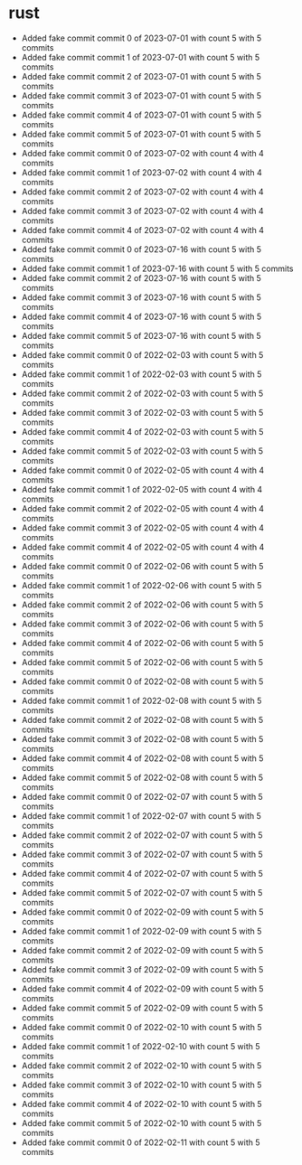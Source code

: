 # rust
- Added fake commit commit 0 of 2023-07-01 with count 5 with 5 commits
- Added fake commit commit 1 of 2023-07-01 with count 5 with 5 commits
- Added fake commit commit 2 of 2023-07-01 with count 5 with 5 commits
- Added fake commit commit 3 of 2023-07-01 with count 5 with 5 commits
- Added fake commit commit 4 of 2023-07-01 with count 5 with 5 commits
- Added fake commit commit 5 of 2023-07-01 with count 5 with 5 commits
- Added fake commit commit 0 of 2023-07-02 with count 4 with 4 commits
- Added fake commit commit 1 of 2023-07-02 with count 4 with 4 commits
- Added fake commit commit 2 of 2023-07-02 with count 4 with 4 commits
- Added fake commit commit 3 of 2023-07-02 with count 4 with 4 commits
- Added fake commit commit 4 of 2023-07-02 with count 4 with 4 commits
- Added fake commit commit 0 of 2023-07-16 with count 5 with 5 commits
- Added fake commit commit 1 of 2023-07-16 with count 5 with 5 commits
- Added fake commit commit 2 of 2023-07-16 with count 5 with 5 commits
- Added fake commit commit 3 of 2023-07-16 with count 5 with 5 commits
- Added fake commit commit 4 of 2023-07-16 with count 5 with 5 commits
- Added fake commit commit 5 of 2023-07-16 with count 5 with 5 commits
- Added fake commit commit 0 of 2022-02-03 with count 5 with 5 commits
- Added fake commit commit 1 of 2022-02-03 with count 5 with 5 commits
- Added fake commit commit 2 of 2022-02-03 with count 5 with 5 commits
- Added fake commit commit 3 of 2022-02-03 with count 5 with 5 commits
- Added fake commit commit 4 of 2022-02-03 with count 5 with 5 commits
- Added fake commit commit 5 of 2022-02-03 with count 5 with 5 commits
- Added fake commit commit 0 of 2022-02-05 with count 4 with 4 commits
- Added fake commit commit 1 of 2022-02-05 with count 4 with 4 commits
- Added fake commit commit 2 of 2022-02-05 with count 4 with 4 commits
- Added fake commit commit 3 of 2022-02-05 with count 4 with 4 commits
- Added fake commit commit 4 of 2022-02-05 with count 4 with 4 commits
- Added fake commit commit 0 of 2022-02-06 with count 5 with 5 commits
- Added fake commit commit 1 of 2022-02-06 with count 5 with 5 commits
- Added fake commit commit 2 of 2022-02-06 with count 5 with 5 commits
- Added fake commit commit 3 of 2022-02-06 with count 5 with 5 commits
- Added fake commit commit 4 of 2022-02-06 with count 5 with 5 commits
- Added fake commit commit 5 of 2022-02-06 with count 5 with 5 commits
- Added fake commit commit 0 of 2022-02-08 with count 5 with 5 commits
- Added fake commit commit 1 of 2022-02-08 with count 5 with 5 commits
- Added fake commit commit 2 of 2022-02-08 with count 5 with 5 commits
- Added fake commit commit 3 of 2022-02-08 with count 5 with 5 commits
- Added fake commit commit 4 of 2022-02-08 with count 5 with 5 commits
- Added fake commit commit 5 of 2022-02-08 with count 5 with 5 commits
- Added fake commit commit 0 of 2022-02-07 with count 5 with 5 commits
- Added fake commit commit 1 of 2022-02-07 with count 5 with 5 commits
- Added fake commit commit 2 of 2022-02-07 with count 5 with 5 commits
- Added fake commit commit 3 of 2022-02-07 with count 5 with 5 commits
- Added fake commit commit 4 of 2022-02-07 with count 5 with 5 commits
- Added fake commit commit 5 of 2022-02-07 with count 5 with 5 commits
- Added fake commit commit 0 of 2022-02-09 with count 5 with 5 commits
- Added fake commit commit 1 of 2022-02-09 with count 5 with 5 commits
- Added fake commit commit 2 of 2022-02-09 with count 5 with 5 commits
- Added fake commit commit 3 of 2022-02-09 with count 5 with 5 commits
- Added fake commit commit 4 of 2022-02-09 with count 5 with 5 commits
- Added fake commit commit 5 of 2022-02-09 with count 5 with 5 commits
- Added fake commit commit 0 of 2022-02-10 with count 5 with 5 commits
- Added fake commit commit 1 of 2022-02-10 with count 5 with 5 commits
- Added fake commit commit 2 of 2022-02-10 with count 5 with 5 commits
- Added fake commit commit 3 of 2022-02-10 with count 5 with 5 commits
- Added fake commit commit 4 of 2022-02-10 with count 5 with 5 commits
- Added fake commit commit 5 of 2022-02-10 with count 5 with 5 commits
- Added fake commit commit 0 of 2022-02-11 with count 5 with 5 commits
